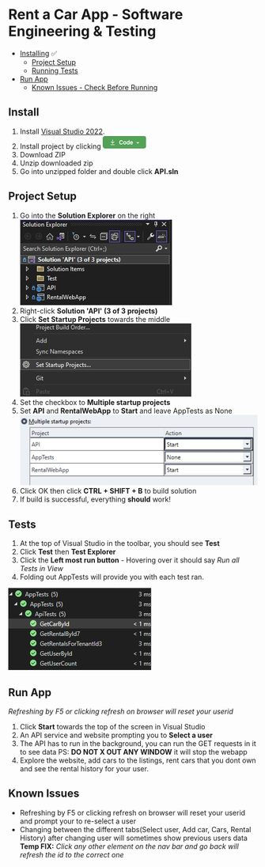 # Rent a Car App - Software Engineering & Testing
+ [Installing](#install) &#9989;
    - [Project Setup](#project-setup)
    - [Running Tests](#tests)
+ [Run App](#run-app)
    - [Known Issues - Check Before Running](#known-issues)
## Install 
1. Install [Visual Studio 2022](https://visualstudio.microsoft.com/thank-you-downloading-visual-studio/?sku=Community&channel=Release&version=VS2022&source=VSLandingPage&cid=2030&passive=false).
2. Install project by clicking ![Code Button](images/code_button.png)
3. Download ZIP
4. Unzip downloaded zip
5. Go into unzipped folder and double click **API.sln**


## Project Setup
1.  Go into the **Solution Explorer** on the right <img src="images/SolutionExplorer.png" />
2. Right-click **Solution 'API' (3 of 3 projects)**
3. Click **Set Startup Projects** towards the middle <img src="images/Startup.png" />
4. Set the checkbox to **Multiple startup projects**
5. Set **API** and **RentalWebApp** to **Start** and leave AppTests as None <img src="images/startprojects.png" />
6. Click OK then click **CTRL + SHIFT + B** to build solution
7. If build is successful, everything **should** work!

## Tests
1. At the top of Visual Studio in the toolbar, you should see **Test**
2. Click **Test** then **Test Explorer**
3. Click the **Left most run button** - Hovering over it should say *Run all Tests in View*
4. Folding out AppTests will provide you with each test ran.
<img src="images/tests.png" />

## Run App
*Refreshing by F5 or clicking refresh on browser will reset your userid*
1. Click **Start** towards the top of the screen in Visual Studio
2. An API service and website prompting you to **Select a user**
3. The API has to run in the background, you can run the GET requests in it to see data PS: **DO NOT X OUT ANY WINDOW** it will stop the webapp
4. Explore the website, add cars to the listings, rent cars that you dont own and see the rental history for your user.

## Known Issues
+ Refreshing by F5 or clicking refresh on browser will reset your userid and prompt your to re-select a user
+ Changing between the different tabs(Select user, Add car, Cars, Rental History) after changing user will sometimes show previous users data
**Temp FIX:** *Click any other element on the nav bar and go back will refresh the id to the correct one*